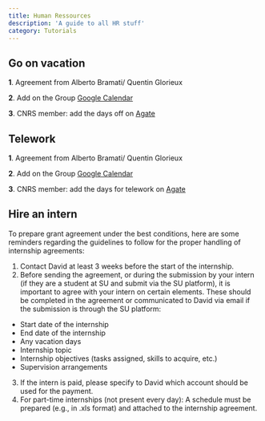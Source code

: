 ```yaml
---
title: Human Ressources
description: 'A guide to all HR stuff'
category: Tutorials
---
```


## Go on vacation

**1**. Agreement from Alberto Bramati/ Quentin Glorieux

**2**. Add on the Group [Google Calendar](/group-organization/tools/)


**3**. CNRS member: add the days off on [Agate](https://agate-tempo.cnrs.fr)

## Telework

**1**. Agreement from Alberto Bramati/ Quentin Glorieux

**2**. Add on the Group [Google Calendar](/group-organization/tools/)


**3**. CNRS member: add the days for telework on [Agate](https://agate-tempo.cnrs.fr)


## Hire an intern 

To prepare grant agreement under the best conditions, here are some reminders regarding the guidelines to follow for the proper handling of internship agreements:
1.	Contact David at least 3 weeks before the start of the internship.
2.	Before sending the agreement, or during the submission by your intern (if they are a student at SU and submit via the SU platform), it is important to agree with your intern on certain elements. These should be completed in the agreement or communicated to David via email if the submission is through the SU platform:
- Start date of the internship
- End date of the internship
- Any vacation days
- Internship topic
- Internship objectives (tasks assigned, skills to acquire, etc.)
- Supervision arrangements
3.	If the intern is paid, please specify to David which account should be used for the payment.
4.	For part-time internships (not present every day):
A schedule must be prepared (e.g., in .xls format) and attached to the internship agreement.

